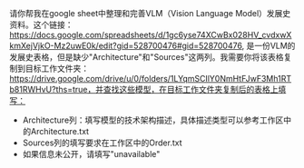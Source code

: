 请你帮我在google sheet中整理和完善VLM（Vision Language Model）发展史资料。这个链接：https://docs.google.com/spreadsheets/d/1gc6yse74XCwBx028HV_cvdxwXkmXejVjkO-Mz2uwE0k/edit?gid=528700476#gid=528700476, 是一份VLM的发展史表格，但是缺少"Architecture"和"Sources"这两列。我需要你将该表格复制到目标工作文件夹：https://drive.google.com/drive/u/0/folders/1LYqmSCIlY0NmHtFJwF3Mh1RTb81RWHvU?ths=true，并查找这些模型，在目标工作文件夹复制后的表格上填写：
- Architecture列：填写模型的技术架构描述，具体描述类型可以参考工作区中的Architecture.txt
- Sources列的填写要求在工作区中的Order.txt
- 如果信息未公开，请填写"unavailable"